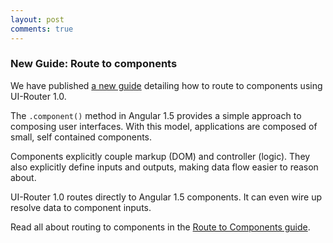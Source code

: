 ```yaml
---
layout: post
comments: true
---
```


### New Guide: Route to components

We have published [a new guide](/guide/ng1/route-to-component)
detailing how to route to components using UI-Router 1.0.

The `.component()` method in Angular 1.5 provides a simple approach to composing user interfaces.
With this model, applications are composed of small, self contained components.

Components explicitly couple markup (DOM) and controller (logic).
They also explicitly define inputs and outputs, making data flow easier to reason about.

UI-Router 1.0 routes directly to Angular 1.5 components.
It can even wire up resolve data to component inputs.

Read all about routing to components in the [Route to Components guide](/guide/ng1/route-to-component).

